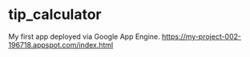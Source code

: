 # tip_calculator
My first app deployed via Google App Engine.
https://my-project-002-196718.appspot.com/index.html

